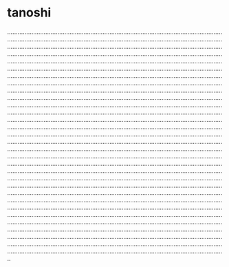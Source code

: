 # tanoshi
......................................................................................................................................................................................................................................................................................................................................................................................................................................................................................................................................................................................................................................................................................................................................................................................................................................................................................................................................................................................................................................................................................................................................................................................................................................................................................................................................................................................................................................................................................................................................................................................................................................................................................................................................................................................................................................................................................................................................................................................................................................................................................................................................................................................................................................................................................................................................................................................................................................................................................................................................................................................................................................................................................................................................................................................................................................................................................................................................................................................................................................................................................................................................................................................................................................................................................................................................................................................................................................................................................................................................................................................................................................................................................................................................................................................................................................................................................................................................................................................................